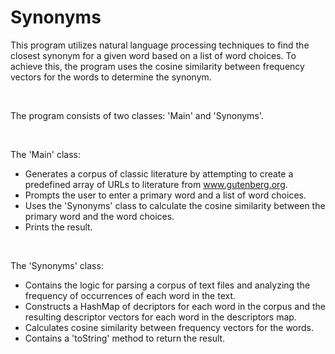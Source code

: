<h1>Synonyms</h1>



<!-- Program Description -->
This program utilizes natural language processing techniques to find the closest synonym for a given word based on a list of word choices. To achieve this, the program uses the cosine similarity between frequency vectors for the words to determine the synonym.

<br>

The program consists of two classes: 'Main' and 'Synonyms'.

<br>

The 'Main' class:
- Generates a corpus of classic literature by attempting to create a predefined array of URLs to literature from www.gutenberg.org.
- Prompts the user to enter a primary word and a list of word choices.
- Uses the 'Synonyms' class to calculate the cosine similarity between the primary word and the word choices.
- Prints the result.

<br>

The 'Synonyms' class:
- Contains the logic for parsing a corpus of text files and analyzing the frequency of occurrences of each word in the text.
- Constructs a HashMap of decriptors for each word in the corpus and the resulting descriptor vectors for each word in the descriptors map.
- Calculates cosine similarity between frequency vectors for the words.
- Contains a 'toString' method to return the result.
